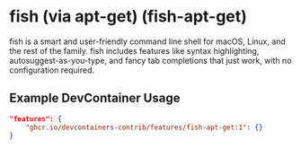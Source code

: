 
# fish (via apt-get) (fish-apt-get)

fish is a smart and user-friendly command line shell for macOS, Linux, and the rest of the family. fish includes features like syntax highlighting, autosuggest-as-you-type, and fancy tab completions that just work, with no configuration required.

## Example DevContainer Usage

```json
"features": {
    "ghcr.io/devcontainers-contrib/features/fish-apt-get:1": {}
}
```



